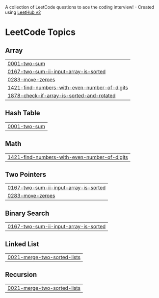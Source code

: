 A collection of LeetCode questions to ace the coding interview! - Created using [LeetHub v2](https://github.com/arunbhardwaj/LeetHub-2.0)
<!---LeetCode Topics Start-->
# LeetCode Topics
## Array
|  |
| ------- |
| [0001-two-sum](https://github.com/RekhaNSamudra/Leetcode-DSA/tree/master/0001-two-sum) |
| [0167-two-sum-ii-input-array-is-sorted](https://github.com/RekhaNSamudra/Leetcode-DSA/tree/master/0167-two-sum-ii-input-array-is-sorted) |
| [0283-move-zeroes](https://github.com/RekhaNSamudra/Leetcode-DSA/tree/master/0283-move-zeroes) |
| [1421-find-numbers-with-even-number-of-digits](https://github.com/RekhaNSamudra/Leetcode-DSA/tree/master/1421-find-numbers-with-even-number-of-digits) |
| [1878-check-if-array-is-sorted-and-rotated](https://github.com/RekhaNSamudra/Leetcode-DSA/tree/master/1878-check-if-array-is-sorted-and-rotated) |
## Hash Table
|  |
| ------- |
| [0001-two-sum](https://github.com/RekhaNSamudra/Leetcode-DSA/tree/master/0001-two-sum) |
## Math
|  |
| ------- |
| [1421-find-numbers-with-even-number-of-digits](https://github.com/RekhaNSamudra/Leetcode-DSA/tree/master/1421-find-numbers-with-even-number-of-digits) |
## Two Pointers
|  |
| ------- |
| [0167-two-sum-ii-input-array-is-sorted](https://github.com/RekhaNSamudra/Leetcode-DSA/tree/master/0167-two-sum-ii-input-array-is-sorted) |
| [0283-move-zeroes](https://github.com/RekhaNSamudra/Leetcode-DSA/tree/master/0283-move-zeroes) |
## Binary Search
|  |
| ------- |
| [0167-two-sum-ii-input-array-is-sorted](https://github.com/RekhaNSamudra/Leetcode-DSA/tree/master/0167-two-sum-ii-input-array-is-sorted) |
## Linked List
|  |
| ------- |
| [0021-merge-two-sorted-lists](https://github.com/RekhaNSamudra/Leetcode-DSA/tree/master/0021-merge-two-sorted-lists) |
## Recursion
|  |
| ------- |
| [0021-merge-two-sorted-lists](https://github.com/RekhaNSamudra/Leetcode-DSA/tree/master/0021-merge-two-sorted-lists) |
<!---LeetCode Topics End-->